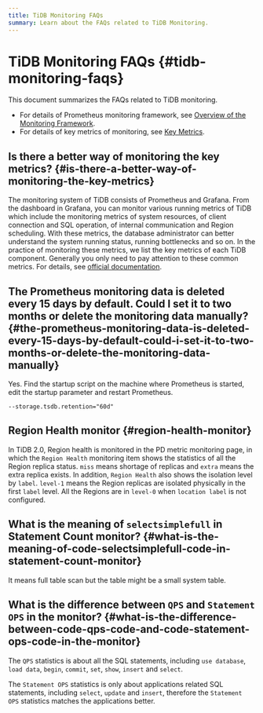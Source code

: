 ```yaml
---
title: TiDB Monitoring FAQs
summary: Learn about the FAQs related to TiDB Monitoring.
---
```


# TiDB Monitoring FAQs {#tidb-monitoring-faqs}

This document summarizes the FAQs related to TiDB monitoring.

-   For details of Prometheus monitoring framework, see [Overview of the Monitoring Framework](/tidb-monitoring-framework.md).
-   For details of key metrics of monitoring, see [Key Metrics](/grafana-overview-dashboard.md).

## Is there a better way of monitoring the key metrics? {#is-there-a-better-way-of-monitoring-the-key-metrics}

The monitoring system of TiDB consists of Prometheus and Grafana. From the dashboard in Grafana, you can monitor various running metrics of TiDB which include the monitoring metrics of system resources, of client connection and SQL operation, of internal communication and Region scheduling. With these metrics, the database administrator can better understand the system running status, running bottlenecks and so on. In the practice of monitoring these metrics, we list the key metrics of each TiDB component. Generally you only need to pay attention to these common metrics. For details, see [official documentation](/grafana-overview-dashboard.md).

## The Prometheus monitoring data is deleted every 15 days by default. Could I set it to two months or delete the monitoring data manually? {#the-prometheus-monitoring-data-is-deleted-every-15-days-by-default-could-i-set-it-to-two-months-or-delete-the-monitoring-data-manually}

Yes. Find the startup script on the machine where Prometheus is started, edit the startup parameter and restart Prometheus.

```config
--storage.tsdb.retention="60d"
```

## Region Health monitor {#region-health-monitor}

In TiDB 2.0, Region health is monitored in the PD metric monitoring page, in which the `Region Health` monitoring item shows the statistics of all the Region replica status. `miss` means shortage of replicas and `extra` means the extra replica exists. In addition, `Region Health` also shows the isolation level by `label`. `level-1` means the Region replicas are isolated physically in the first `label` level. All the Regions are in `level-0` when `location label` is not configured.

## What is the meaning of <code>selectsimplefull</code> in Statement Count monitor? {#what-is-the-meaning-of-code-selectsimplefull-code-in-statement-count-monitor}

It means full table scan but the table might be a small system table.

## What is the difference between <code>QPS</code> and <code>Statement OPS</code> in the monitor? {#what-is-the-difference-between-code-qps-code-and-code-statement-ops-code-in-the-monitor}

The `QPS` statistics is about all the SQL statements, including `use database`, `load data`, `begin`, `commit`, `set`, `show`, `insert` and `select`.

The `Statement OPS` statistics is only about applications related SQL statements, including `select`, `update` and `insert`, therefore the `Statement OPS` statistics matches the applications better.
